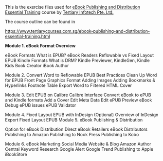This is the exercise files used for <a href="https://www.tertiarycourses.com.sg/ebook-publishing-and-distribution-essential-training.html">eBook Publishing and Distribution Essential Training</a> course by <a href="https://www.tertiarycourses.com.sg/">Tertiary Infotech Pte. Ltd.</a>

The course outline can be found in 

https://www.tertiarycourses.com.sg/ebook-publishing-and-distribution-essential-training.html

<b>Module 1. eBook Format Overview</b>

eBook Formats
What is EPUB?
eBook Readers 
Reflowable vs Fixed Layout EPUB
Kindle Formats
What is DRM?
Kindle Previewer, KindleGen, Kindle Kids Book Creator
iBook Author

Module 2. Convert Word to Reflowable EPUB
Best Practices 
Clean Up Word for EPUB
Front Page
Graphics Format
Adding Images
Adding Bookmarks & Hyperlinks
Footnote
Table
Export Word to Filtered HTML
Cover

Module 3. Edit EPUB on Calibre
Calibre Interface
Convert eBook to ePUB and Kindle formats
Add a Cover
Edit Meta Data
Edit ePUB
Preview eBook
Debug ePUB issues
ePUB Validator

Module 4. Fixed Layout EPUB with InDesign (Optional)
Overview of InDesign
Export Fixed Layout EPUB
Module 5. eBook Publishing & Distribution

Option for eBook Distribution
Direct eBook Retailers
eBook Distributors
Publishing to Amazon
Publishing to Nook Press
Publishing to Kobo

Module 6. eBook Marketing
Social Media
Website & Blog
Amazon Author Central
Keyword Research
Google Alert
Google Trend
Publishing to Apple iBookStore
